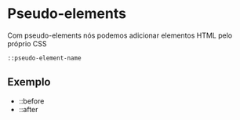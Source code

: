 # Pseudo-elements

Com pseudo-elements nós podemos adicionar elementos HTML pelo próprio
CSS

`::pseudo-element-name`

## Exemplo

* ::before
* ::after
